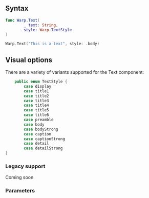 

## Syntax

```swift example
func Warp.Text(
        _ text: String,
        style: Warp.TextStyle
)
```
```swift example
Warp.Text("This is a text", style: .body)
```
## Visual options

There are a variety of variants supported for the Text component:

```swift example
    public enum TextStyle {
        case display
        case title1
        case title2
        case title3
        case title4
        case title5
        case title6
        case preamble
        case body
        case bodyStrong
        case caption
        case captionStrong
        case detail
        case detailStrong
}
```

### Legacy support
Coming soon

### Parameters

<api-table type=iOS component="Text" />